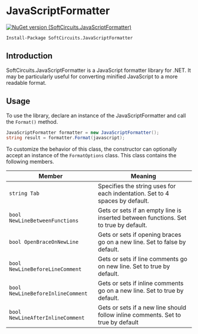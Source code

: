 # JavaScriptFormatter

[![NuGet version (SoftCircuits.JavaScriptFormatter)](https://img.shields.io/nuget/v/SoftCircuits.JavaScriptFormatter.svg?style=flat-square)](https://www.nuget.org/packages/SoftCircuits.JavaScriptFormatter/)

```
Install-Package SoftCircuits.JavaScriptFormatter
```

## Introduction

SoftCircuits.JavaScriptFormatter is a JavaScript formatter library for .NET. It may be particularly useful for converting minified JavaScript to a more readable format.

## Usage

To use the library, declare an instance of the JavaScriptFormatter and call the `Format()` method.

```cs
JavaScriptFormatter formatter = new JavaScriptFormatter();
string result = formatter.Format(javascript);
```

To customize the behavior of this class, the constructor can optionally accept an instance of the `FormatOptions` class. This class contains the following members.

| Member | Meaning |
|---|---|
| `string Tab` | Specifies the string uses for each indentation. Set to 4 spaces by default. |
| `bool NewLineBetweenFunctions` | Gets or sets if an empty line is inserted between functions. Set to true by default. |
| `bool OpenBraceOnNewLine` | Gets or sets if opening braces go on a new line. Set to false by default. |
| `bool NewLineBeforeLineComment` | Gets or sets if line comments go on new line. Set to true by default. |
| `bool NewLineBeforeInlineComment` | Gets or sets if inline comments go on a new line. Set to true by default. |
| `bool NewLineAfterInlineComment` | Gets or sets if a new line should follow inline comments. Set to true by default |
